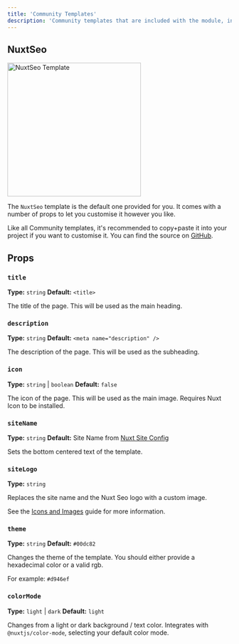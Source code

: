 ```yaml
---
title: 'Community Templates'
description: 'Community templates that are included with the module, including NuxtSeo.'
---
```


## NuxtSeo

<div class="px-10">
<img class="rounded-lg shadow-lg" height="300" style="aspect-ratio: 2 / 1;" src="/__og-image__/image/og-image/api/nuxt-seo-template/og.png?component=NuxtSeo&title=This+is+the+NuxtSeo+template" alt="NuxtSeo Template" />
</div>

The `NuxtSeo` template is the default one provided for you. It comes with a number of props
to let you customise it however you like.

Like all Community templates, it's recommended to copy+paste it into your project if you want to customise it. You can find
the source on [GitHub](https://github.com/harlan-zw/nuxt-og-image/blob/main/src/runtime/nuxt/components/Templates/Community/NuxtSeo.vue).

## Props

### `title`

**Type:** `string`
**Default:** `<title>`

The title of the page. This will be used as the main heading.

### `description`

**Type:** `string`
**Default:** `<meta name="description" />`

The description of the page. This will be used as the subheading.

### `icon`

**Type:** `string` | `boolean`
**Default:** `false`

The icon of the page. This will be used as the main image. Requires Nuxt Icon to be installed.

### `siteName`

**Type:** `string`
**Default:** Site Name from [Nuxt Site Config](/site-config/guides/setting-site-config)

Sets the bottom centered text of the template.

### `siteLogo`

**Type:** `string`

Replaces the site name and the Nuxt Seo logo with a custom image.

See the [Icons and Images](/docs/og-image/guides/icons-and-images) guide for more information.

### `theme`

**Type:** `string`
**Default:** `#00dc82`

Changes the theme of the template. You should either provide a hexadecimal color or a valid rgb.

For example: `#d946ef`

### `colorMode`

**Type:** `light` | `dark`
**Default:** `light`

Changes from a light or dark background / text color. Integrates with `@nuxtjs/color-mode`, selecting your
default color mode.
